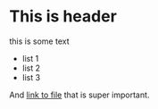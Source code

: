 # This is header

this is some text

* list 1
* list 2
* list 3

And [link to file](non_existing_file.php) that is super important.